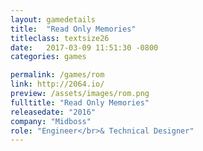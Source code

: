 ```yaml
---
layout: gamedetails
title:  "Read Only Memories"
titleclass: textsize26
date:   2017-03-09 11:51:30 -0800
categories: games

permalink: /games/rom
link: http://2064.io/
preview: /assets/images/rom.png
fulltitle: "Read Only Memories"
releasedate: "2016"
company: "Midboss"
role: "Engineer</br>& Technical Designer"
---
```


